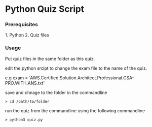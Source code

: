 <h1>Python Quiz Script</h1>

<h3>Prerequisites</h3>
1. Python
2. Quiz files

<h3>Usage</h3>
Put quiz files in the same folder as this quiz.

edit the python srcipt to change the exam file to the name of the quiz.

e.g exam = 'AWS.Certified.Solution.Architect.Professional.CSA-PRO.WITH.ANS.txt'

save and chnage to the folder in the commandline

    > cd /path/to/folder

run the quiz from the commandline using the following commandline

    > python3 quiz.py
